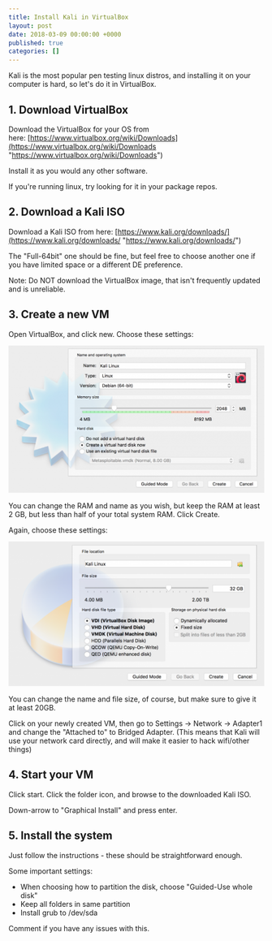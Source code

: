 ```yaml
---
title: Install Kali in VirtualBox
layout: post
date: 2018-03-09 00:00:00 +0000
published: true
categories: []
---
```

Kali is the most popular pen testing linux distros, and installing it on your computer is hard, so let's do it in VirtualBox.

## 1. Download VirtualBox

Download the VirtualBox for your OS from here: [https://www.virtualbox.org/wiki/Downloads](https://www.virtualbox.org/wiki/Downloads "https://www.virtualbox.org/wiki/Downloads")

Install it as you would any other software.

If you're running linux, try looking for it in your package repos.

## 2. Download a Kali ISO

Download a Kali ISO from here: [https://www.kali.org/downloads/](https://www.kali.org/downloads/ "https://www.kali.org/downloads/")

The "Full-64bit" one should be fine, but feel free to choose another one if you have limited space or a different DE preference.

Note: Do NOT download the VirtualBox image, that isn't frequently updated and is unreliable.

## 3. Create a new VM

Open VirtualBox, and click new. Choose these settings:

![](/media/VM-create-1024x591.png)

You can change the RAM and name as you wish, but keep the RAM at least 2 GB, but less than half of your total system RAM. Click Create.

Again, choose these settings:

![](/media/Disk-create-1024x578.png)

You can change the name and file size, of course, but make sure to give it at least 20GB.

Click on your newly created VM, then go to Settings -> Network -> Adapter1 and change the "Attached to" to Bridged Adapter. (This means that Kali will use your network card directly, and will make it easier to hack wifi/other things)

## 4. Start your VM

Click start. Click the folder icon, and browse to the downloaded Kali ISO.

Down-arrow to "Graphical Install" and press enter.

## 5. Install the system

Just follow the instructions - these should be straightforward enough.

Some important settings:

* When choosing how to partition the disk, choose "Guided-Use whole disk"
* Keep all folders in same partition
* Install grub to /dev/sda

Comment if you have any issues with this.